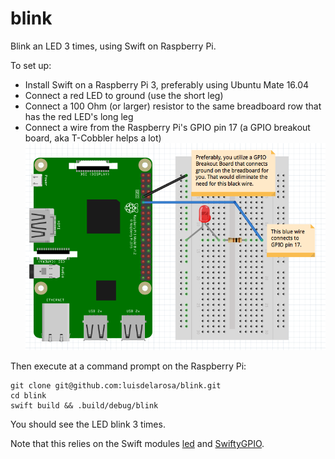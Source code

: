 # blink

Blink an LED 3 times, using Swift on Raspberry Pi.

To set up:

- Install Swift on a Raspberry Pi 3, preferably using Ubuntu Mate 16.04
- Connect a red LED to ground (use the short leg)
- Connect a 100 Ohm (or larger) resistor to the same breadboard row that has the red LED's long leg
- Connect a wire from the Raspberry Pi's GPIO pin 17 (a GPIO breakout board, aka T-Cobbler helps a lot)
![Fritizing diagram of Raspberry Pi with LED and resistor on breadboard](./Fritzing/fritzing.png)

Then execute at a command prompt on the Raspberry Pi:
```
git clone git@github.com:luisdelarosa/blink.git
cd blink
swift build && .build/debug/blink
```

You should see the LED blink 3 times.

Note that this relies on the Swift modules [led](https://github.com/luisdelarosa/led) and [SwiftyGPIO](https://github.com/uraimo/SwiftyGPIO).
